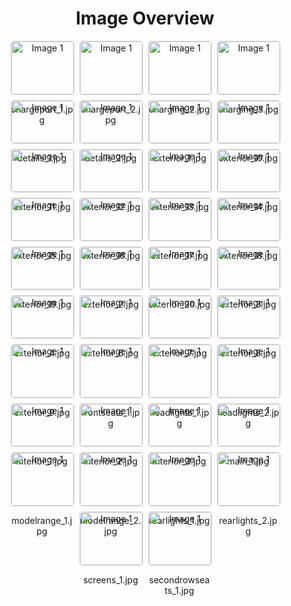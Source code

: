 <h1 style ="text-align: center;"> Image Overview </h1>
<div style="display: flex; flex-wrap: wrap; gap: 10px; justify-content: center;">
<div style="flex: 1 1 calc(33.333% - 20px); max-width: 100px; text-align: center;">
<img src="https://media.evkx.net/multimedia/models/audi/e-tron_gt/rs_e-tron_gt/chargeport_1_xst.jpg" alt="Image 1" style="width: 100%; border: 1px solid #ddd; border-radius: 5px;">
<p>chargeport_1.jpg</p>
</div>
<div style="flex: 1 1 calc(33.333% - 20px); max-width: 100px; text-align: center;">
<img src="https://media.evkx.net/multimedia/models/audi/e-tron_gt/rs_e-tron_gt/chargeport_2_xst.jpg" alt="Image 1" style="width: 100%; border: 1px solid #ddd; border-radius: 5px;">
<p>chargeport_2.jpg</p>
</div>
<div style="flex: 1 1 calc(33.333% - 20px); max-width: 100px; text-align: center;">
<img src="https://media.evkx.net/multimedia/models/audi/e-tron_gt/rs_e-tron_gt/charging_2_xst.jpg" alt="Image 1" style="width: 100%; border: 1px solid #ddd; border-radius: 5px;">
<p>charging_2.jpg</p>
</div>
<div style="flex: 1 1 calc(33.333% - 20px); max-width: 100px; text-align: center;">
<img src="https://media.evkx.net/multimedia/models/audi/e-tron_gt/rs_e-tron_gt/charging_3_xst.jpg" alt="Image 1" style="width: 100%; border: 1px solid #ddd; border-radius: 5px;">
<p>charging_3.jpg</p>
</div>
<div style="flex: 1 1 calc(33.333% - 20px); max-width: 100px; text-align: center;">
<img src="https://media.evkx.net/multimedia/models/audi/e-tron_gt/rs_e-tron_gt/details_1_xst.jpg" alt="Image 1" style="width: 100%; border: 1px solid #ddd; border-radius: 5px;">
<p>details_1.jpg</p>
</div>
<div style="flex: 1 1 calc(33.333% - 20px); max-width: 100px; text-align: center;">
<img src="https://media.evkx.net/multimedia/models/audi/e-tron_gt/rs_e-tron_gt/details_2_xst.jpg" alt="Image 1" style="width: 100%; border: 1px solid #ddd; border-radius: 5px;">
<p>details_2.jpg</p>
</div>
<div style="flex: 1 1 calc(33.333% - 20px); max-width: 100px; text-align: center;">
<img src="https://media.evkx.net/multimedia/models/audi/e-tron_gt/rs_e-tron_gt/exterior_1_xst.jpg" alt="Image 1" style="width: 100%; border: 1px solid #ddd; border-radius: 5px;">
<p>exterior_1.jpg</p>
</div>
<div style="flex: 1 1 calc(33.333% - 20px); max-width: 100px; text-align: center;">
<img src="https://media.evkx.net/multimedia/models/audi/e-tron_gt/rs_e-tron_gt/exterior_10_xst.jpg" alt="Image 1" style="width: 100%; border: 1px solid #ddd; border-radius: 5px;">
<p>exterior_10.jpg</p>
</div>
<div style="flex: 1 1 calc(33.333% - 20px); max-width: 100px; text-align: center;">
<img src="https://media.evkx.net/multimedia/models/audi/e-tron_gt/rs_e-tron_gt/exterior_11_xst.jpg" alt="Image 1" style="width: 100%; border: 1px solid #ddd; border-radius: 5px;">
<p>exterior_11.jpg</p>
</div>
<div style="flex: 1 1 calc(33.333% - 20px); max-width: 100px; text-align: center;">
<img src="https://media.evkx.net/multimedia/models/audi/e-tron_gt/rs_e-tron_gt/exterior_12_xst.jpg" alt="Image 1" style="width: 100%; border: 1px solid #ddd; border-radius: 5px;">
<p>exterior_12.jpg</p>
</div>
<div style="flex: 1 1 calc(33.333% - 20px); max-width: 100px; text-align: center;">
<img src="https://media.evkx.net/multimedia/models/audi/e-tron_gt/rs_e-tron_gt/exterior_13_xst.jpg" alt="Image 1" style="width: 100%; border: 1px solid #ddd; border-radius: 5px;">
<p>exterior_13.jpg</p>
</div>
<div style="flex: 1 1 calc(33.333% - 20px); max-width: 100px; text-align: center;">
<img src="https://media.evkx.net/multimedia/models/audi/e-tron_gt/rs_e-tron_gt/exterior_14_xst.jpg" alt="Image 1" style="width: 100%; border: 1px solid #ddd; border-radius: 5px;">
<p>exterior_14.jpg</p>
</div>
<div style="flex: 1 1 calc(33.333% - 20px); max-width: 100px; text-align: center;">
<img src="https://media.evkx.net/multimedia/models/audi/e-tron_gt/rs_e-tron_gt/exterior_15_xst.jpg" alt="Image 1" style="width: 100%; border: 1px solid #ddd; border-radius: 5px;">
<p>exterior_15.jpg</p>
</div>
<div style="flex: 1 1 calc(33.333% - 20px); max-width: 100px; text-align: center;">
<img src="https://media.evkx.net/multimedia/models/audi/e-tron_gt/rs_e-tron_gt/exterior_16_xst.jpg" alt="Image 1" style="width: 100%; border: 1px solid #ddd; border-radius: 5px;">
<p>exterior_16.jpg</p>
</div>
<div style="flex: 1 1 calc(33.333% - 20px); max-width: 100px; text-align: center;">
<img src="https://media.evkx.net/multimedia/models/audi/e-tron_gt/rs_e-tron_gt/exterior_17_xst.jpg" alt="Image 1" style="width: 100%; border: 1px solid #ddd; border-radius: 5px;">
<p>exterior_17.jpg</p>
</div>
<div style="flex: 1 1 calc(33.333% - 20px); max-width: 100px; text-align: center;">
<img src="https://media.evkx.net/multimedia/models/audi/e-tron_gt/rs_e-tron_gt/exterior_18_xst.jpg" alt="Image 1" style="width: 100%; border: 1px solid #ddd; border-radius: 5px;">
<p>exterior_18.jpg</p>
</div>
<div style="flex: 1 1 calc(33.333% - 20px); max-width: 100px; text-align: center;">
<img src="https://media.evkx.net/multimedia/models/audi/e-tron_gt/rs_e-tron_gt/exterior_19_xst.jpg" alt="Image 1" style="width: 100%; border: 1px solid #ddd; border-radius: 5px;">
<p>exterior_19.jpg</p>
</div>
<div style="flex: 1 1 calc(33.333% - 20px); max-width: 100px; text-align: center;">
<img src="https://media.evkx.net/multimedia/models/audi/e-tron_gt/rs_e-tron_gt/exterior_2_xst.jpg" alt="Image 1" style="width: 100%; border: 1px solid #ddd; border-radius: 5px;">
<p>exterior_2.jpg</p>
</div>
<div style="flex: 1 1 calc(33.333% - 20px); max-width: 100px; text-align: center;">
<img src="https://media.evkx.net/multimedia/models/audi/e-tron_gt/rs_e-tron_gt/exterior_20_xst.jpg" alt="Image 1" style="width: 100%; border: 1px solid #ddd; border-radius: 5px;">
<p>exterior_20.jpg</p>
</div>
<div style="flex: 1 1 calc(33.333% - 20px); max-width: 100px; text-align: center;">
<img src="https://media.evkx.net/multimedia/models/audi/e-tron_gt/rs_e-tron_gt/exterior_3_xst.jpg" alt="Image 1" style="width: 100%; border: 1px solid #ddd; border-radius: 5px;">
<p>exterior_3.jpg</p>
</div>
<div style="flex: 1 1 calc(33.333% - 20px); max-width: 100px; text-align: center;">
<img src="https://media.evkx.net/multimedia/models/audi/e-tron_gt/rs_e-tron_gt/exterior_4_xst.jpg" alt="Image 1" style="width: 100%; border: 1px solid #ddd; border-radius: 5px;">
<p>exterior_4.jpg</p>
</div>
<div style="flex: 1 1 calc(33.333% - 20px); max-width: 100px; text-align: center;">
<img src="https://media.evkx.net/multimedia/models/audi/e-tron_gt/rs_e-tron_gt/exterior_6_xst.jpg" alt="Image 1" style="width: 100%; border: 1px solid #ddd; border-radius: 5px;">
<p>exterior_6.jpg</p>
</div>
<div style="flex: 1 1 calc(33.333% - 20px); max-width: 100px; text-align: center;">
<img src="https://media.evkx.net/multimedia/models/audi/e-tron_gt/rs_e-tron_gt/exterior_7_xst.jpg" alt="Image 1" style="width: 100%; border: 1px solid #ddd; border-radius: 5px;">
<p>exterior_7.jpg</p>
</div>
<div style="flex: 1 1 calc(33.333% - 20px); max-width: 100px; text-align: center;">
<img src="https://media.evkx.net/multimedia/models/audi/e-tron_gt/rs_e-tron_gt/exterior_8_xst.jpg" alt="Image 1" style="width: 100%; border: 1px solid #ddd; border-radius: 5px;">
<p>exterior_8.jpg</p>
</div>
<div style="flex: 1 1 calc(33.333% - 20px); max-width: 100px; text-align: center;">
<img src="https://media.evkx.net/multimedia/models/audi/e-tron_gt/rs_e-tron_gt/exterior_9_xst.jpg" alt="Image 1" style="width: 100%; border: 1px solid #ddd; border-radius: 5px;">
<p>exterior_9.jpg</p>
</div>
<div style="flex: 1 1 calc(33.333% - 20px); max-width: 100px; text-align: center;">
<img src="https://media.evkx.net/multimedia/models/audi/e-tron_gt/rs_e-tron_gt/frontseats_1_xst.jpg" alt="Image 1" style="width: 100%; border: 1px solid #ddd; border-radius: 5px;">
<p>frontseats_1.jpg</p>
</div>
<div style="flex: 1 1 calc(33.333% - 20px); max-width: 100px; text-align: center;">
<img src="https://media.evkx.net/multimedia/models/audi/e-tron_gt/rs_e-tron_gt/headlights_1_xst.jpg" alt="Image 1" style="width: 100%; border: 1px solid #ddd; border-radius: 5px;">
<p>headlights_1.jpg</p>
</div>
<div style="flex: 1 1 calc(33.333% - 20px); max-width: 100px; text-align: center;">
<img src="https://media.evkx.net/multimedia/models/audi/e-tron_gt/rs_e-tron_gt/headlights_2_xst.jpg" alt="Image 1" style="width: 100%; border: 1px solid #ddd; border-radius: 5px;">
<p>headlights_2.jpg</p>
</div>
<div style="flex: 1 1 calc(33.333% - 20px); max-width: 100px; text-align: center;">
<img src="https://media.evkx.net/multimedia/models/audi/e-tron_gt/rs_e-tron_gt/interior_1_xst.jpg" alt="Image 1" style="width: 100%; border: 1px solid #ddd; border-radius: 5px;">
<p>interior_1.jpg</p>
</div>
<div style="flex: 1 1 calc(33.333% - 20px); max-width: 100px; text-align: center;">
<img src="https://media.evkx.net/multimedia/models/audi/e-tron_gt/rs_e-tron_gt/interior_2_xst.jpg" alt="Image 1" style="width: 100%; border: 1px solid #ddd; border-radius: 5px;">
<p>interior_2.jpg</p>
</div>
<div style="flex: 1 1 calc(33.333% - 20px); max-width: 100px; text-align: center;">
<img src="https://media.evkx.net/multimedia/models/audi/e-tron_gt/rs_e-tron_gt/interior_3_xst.jpg" alt="Image 1" style="width: 100%; border: 1px solid #ddd; border-radius: 5px;">
<p>interior_3.jpg</p>
</div>
<div style="flex: 1 1 calc(33.333% - 20px); max-width: 100px; text-align: center;">
<img src="https://media.evkx.net/multimedia/models/audi/e-tron_gt/rs_e-tron_gt/main_1_xst.jpg" alt="Image 1" style="width: 100%; border: 1px solid #ddd; border-radius: 5px;">
<p>main_1.jpg</p>
</div>
<div style="flex: 1 1 calc(33.333% - 20px); max-width: 100px; text-align: center;">
<img src="https://media.evkx.net/multimedia/models/audi/e-tron_gt/rs_e-tron_gt/modelrange_1_xst.jpg" alt="Image 1" style="width: 100%; border: 1px solid #ddd; border-radius: 5px;">
<p>modelrange_1.jpg</p>
</div>
<div style="flex: 1 1 calc(33.333% - 20px); max-width: 100px; text-align: center;">
<img src="https://media.evkx.net/multimedia/models/audi/e-tron_gt/rs_e-tron_gt/modelrange_2_xst.jpg" alt="Image 1" style="width: 100%; border: 1px solid #ddd; border-radius: 5px;">
<p>modelrange_2.jpg</p>
</div>
<div style="flex: 1 1 calc(33.333% - 20px); max-width: 100px; text-align: center;">
<img src="https://media.evkx.net/multimedia/models/audi/e-tron_gt/rs_e-tron_gt/rearlights_1_xst.jpg" alt="Image 1" style="width: 100%; border: 1px solid #ddd; border-radius: 5px;">
<p>rearlights_1.jpg</p>
</div>
<div style="flex: 1 1 calc(33.333% - 20px); max-width: 100px; text-align: center;">
<img src="https://media.evkx.net/multimedia/models/audi/e-tron_gt/rs_e-tron_gt/rearlights_2_xst.jpg" alt="Image 1" style="width: 100%; border: 1px solid #ddd; border-radius: 5px;">
<p>rearlights_2.jpg</p>
</div>
<div style="flex: 1 1 calc(33.333% - 20px); max-width: 100px; text-align: center;">
<img src="https://media.evkx.net/multimedia/models/audi/e-tron_gt/rs_e-tron_gt/screens_1_xst.jpg" alt="Image 1" style="width: 100%; border: 1px solid #ddd; border-radius: 5px;">
<p>screens_1.jpg</p>
</div>
<div style="flex: 1 1 calc(33.333% - 20px); max-width: 100px; text-align: center;">
<img src="https://media.evkx.net/multimedia/models/audi/e-tron_gt/rs_e-tron_gt/secondrowseats_1_xst.jpg" alt="Image 1" style="width: 100%; border: 1px solid #ddd; border-radius: 5px;">
<p>secondrowseats_1.jpg</p>
</div>
</div>

